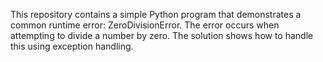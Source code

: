 This repository contains a simple Python program that demonstrates a common runtime error: ZeroDivisionError. The error occurs when attempting to divide a number by zero. The solution shows how to handle this using exception handling.